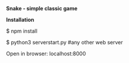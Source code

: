 **Snake - simple classic game**

**Installation**

$ npm install 

$ python3 serverstart.py #any other web server

Open in browser: localhost:8000
